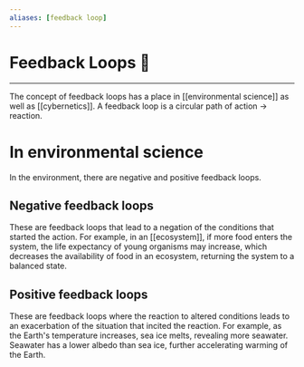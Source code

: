 ```yaml
---
aliases: [feedback loop]
---
```

# Feedback Loops 🔁

---
The concept of feedback loops has a place in [[environmental science]] as well as [[cybernetics]]. A feedback loop is a circular path of action -> reaction. 

# In environmental science
In the environment, there are negative and positive feedback loops. 

## Negative feedback loops
These are feedback loops that lead to a negation of the conditions that started the action. For example, in an [[ecosystem]], if more food enters the system, the life expectancy of young organisms may increase, which decreases the availability of food in an ecosystem, returning the system to a balanced state.

## Positive feedback loops
These are feedback loops where the reaction to altered conditions leads to an exacerbation of the situation that incited the reaction. For example, as the Earth's temperature increases, sea ice melts, revealing more seawater. Seawater has a lower albedo than sea ice, further accelerating warming of the Earth. 